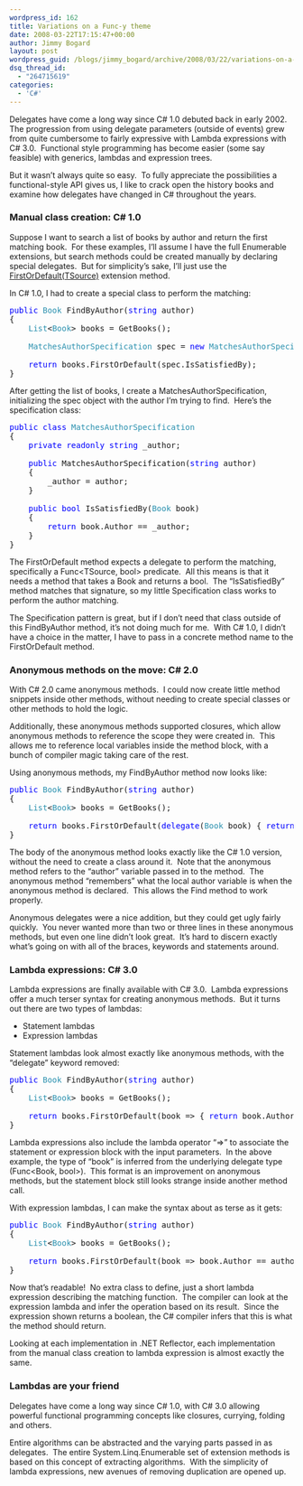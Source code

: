 ```yaml
---
wordpress_id: 162
title: Variations on a Func-y theme
date: 2008-03-22T17:15:47+00:00
author: Jimmy Bogard
layout: post
wordpress_guid: /blogs/jimmy_bogard/archive/2008/03/22/variations-on-a-func-y-theme.aspx
dsq_thread_id:
  - "264715619"
categories:
  - 'C#'
---
```

Delegates have come a long way since C# 1.0 debuted back in early 2002.&nbsp; The progression from using delegate parameters (outside of events) grew from quite cumbersome to fairly expressive with Lambda expressions with C# 3.0.&nbsp; Functional style programming has become easier (some say feasible) with generics, lambdas and expression trees.

But it wasn&#8217;t always quite so easy.&nbsp; To fully appreciate the possibilities a functional-style API gives us, I like to crack open the history books and examine how delegates have changed in C# throughout the years.

### Manual class creation: C# 1.0

Suppose I want to search a list of books by author and return the first matching book.&nbsp; For these examples, I&#8217;ll assume I have the full Enumerable extensions, but search methods could be created manually by declaring special delegates.&nbsp; But for simplicity&#8217;s sake, I&#8217;ll just use the [FirstOrDefault(TSource)](http://msdn2.microsoft.com/en-us/library/bb549039.aspx) extension method.

In C# 1.0, I had to create a special class to perform the matching:

<pre><span style="color: blue">public </span><span style="color: #2b91af">Book </span>FindByAuthor(<span style="color: blue">string </span>author)
{
    <span style="color: #2b91af">List</span>&lt;<span style="color: #2b91af">Book</span>&gt; books = GetBooks();

    <span style="color: #2b91af">MatchesAuthorSpecification </span>spec = <span style="color: blue">new </span><span style="color: #2b91af">MatchesAuthorSpecification</span>(author);

    <span style="color: blue">return </span>books.FirstOrDefault(spec.IsSatisfiedBy);
}
</pre>

[](http://11011.net/software/vspaste)

After getting the list of books, I create a MatchesAuthorSpecification, initializing the spec object with the author I&#8217;m trying to find.&nbsp; Here&#8217;s the specification class:

<pre><span style="color: blue">public class </span><span style="color: #2b91af">MatchesAuthorSpecification
</span>{
    <span style="color: blue">private readonly string </span>_author;

    <span style="color: blue">public </span>MatchesAuthorSpecification(<span style="color: blue">string </span>author)
    {
        _author = author;
    }

    <span style="color: blue">public bool </span>IsSatisfiedBy(<span style="color: #2b91af">Book </span>book)
    {
        <span style="color: blue">return </span>book.Author == _author;
    }
}
</pre>

[](http://11011.net/software/vspaste)

The FirstOrDefault method expects a delegate to perform the matching, specifically a Func<TSource, bool> predicate.&nbsp; All this means is that it needs a method that takes a Book and returns a bool.&nbsp; The &#8220;IsSatisfiedBy&#8221; method matches that signature, so my little Specification class works to perform the author matching.

The Specification pattern is great, but if I don&#8217;t need that class outside of this FindByAuthor method, it&#8217;s not doing much for me.&nbsp; With C# 1.0, I didn&#8217;t have a choice in the matter, I have to pass in a concrete method name to the FirstOrDefault method.

### Anonymous methods on the move: C# 2.0

With C# 2.0 came anonymous methods.&nbsp; I could now create little method snippets inside other methods, without needing to create special classes or other methods to hold the logic.

Additionally, these anonymous methods supported closures, which allow anonymous methods to reference the scope they were created in.&nbsp; This allows me to reference local variables inside the method block, with a bunch of compiler magic taking care of the rest.

Using anonymous methods, my FindByAuthor method now looks like:

<pre><span style="color: blue">public </span><span style="color: #2b91af">Book </span>FindByAuthor(<span style="color: blue">string </span>author)
{
    <span style="color: #2b91af">List</span>&lt;<span style="color: #2b91af">Book</span>&gt; books = GetBooks();

    <span style="color: blue">return </span>books.FirstOrDefault(<span style="color: blue">delegate</span>(<span style="color: #2b91af">Book </span>book) { <span style="color: blue">return </span>book.Author == author; });
}
</pre>

[](http://11011.net/software/vspaste)

[](http://11011.net/software/vspaste)The body of the anonymous method looks exactly like the C# 1.0 version, without the need to create a class around it.&nbsp; Note that the anonymous method refers to the &#8220;author&#8221; variable passed in to the method.&nbsp; The anonymous method &#8220;remembers&#8221; what the local author variable is when the anonymous method is declared.&nbsp; This allows the Find method to work properly.

Anonymous delegates were a nice addition, but they could get ugly fairly quickly.&nbsp; You never wanted more than two or three lines in these anonymous methods, but even one line didn&#8217;t look great.&nbsp; It&#8217;s hard to discern exactly what&#8217;s going on with all of the braces, keywords and statements around.

### Lambda expressions: C# 3.0

Lambda expressions are finally available with C# 3.0.&nbsp; Lambda expressions offer a much terser syntax for creating anonymous methods.&nbsp; But it turns out there are two types of lambdas:

  * Statement lambdas
  * Expression lambdas

Statement lambdas look almost exactly like anonymous methods, with the &#8220;delegate&#8221; keyword removed:

<pre><span style="color: blue">public </span><span style="color: #2b91af">Book </span>FindByAuthor(<span style="color: blue">string </span>author)
{
    <span style="color: #2b91af">List</span>&lt;<span style="color: #2b91af">Book</span>&gt; books = GetBooks();

    <span style="color: blue">return </span>books.FirstOrDefault(book =&gt; { <span style="color: blue">return </span>book.Author == author; });
}
</pre>

[](http://11011.net/software/vspaste)

[](http://11011.net/software/vspaste)Lambda expressions also include the lambda operator &#8220;=>&#8221; to associate the statement or expression block with the input parameters.&nbsp; In the above example, the type of &#8220;book&#8221; is inferred from the underlying delegate type (Func<Book, bool>).&nbsp; This format is an improvement on anonymous methods, but the statement block still looks strange inside another method call.

With expression lambdas, I can make the syntax about as terse as it gets:

<pre><span style="color: blue">public </span><span style="color: #2b91af">Book </span>FindByAuthor(<span style="color: blue">string </span>author)
{
    <span style="color: #2b91af">List</span>&lt;<span style="color: #2b91af">Book</span>&gt; books = GetBooks();

    <span style="color: blue">return </span>books.FirstOrDefault(book =&gt; book.Author == author);
}
</pre>

[](http://11011.net/software/vspaste)

Now that&#8217;s readable!&nbsp; No extra class to define, just a short lambda expression describing the matching function.&nbsp; The compiler can look at the expression lambda and infer the operation based on its result.&nbsp; Since the expression shown returns a boolean, the C# compiler infers that this is what the method should return.

Looking at each implementation in .NET Reflector, each implementation from the manual class creation to lambda expression is almost exactly the same.

### 

### Lambdas are your friend

Delegates have come a long way since C# 1.0, with C# 3.0 allowing powerful functional programming concepts like closures, currying, folding and others.

Entire algorithms can be abstracted and the varying parts passed in as delegates.&nbsp; The entire System.Linq.Enumerable set of extension methods is based on this concept of extracting algorithms.&nbsp; With the simplicity of lambda expressions, new avenues of removing duplication are opened up.
